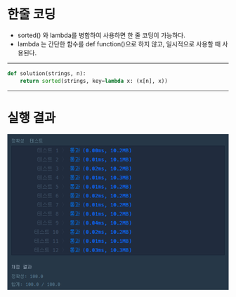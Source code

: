 # 한줄 코딩

- sorted() 와 lambda를 병합하여 사용하면 한 줄 코딩이 가능하다.
- lambda 는 간단한 함수를 def function()으로 하지 않고, 일시적으로 사용할 때 사용된다.

<hr>

```python
def solution(strings, n):
    return sorted(strings, key=lambda x: (x[n], x))
```

<hr>

# 실행 결과

![img.png](img.png)